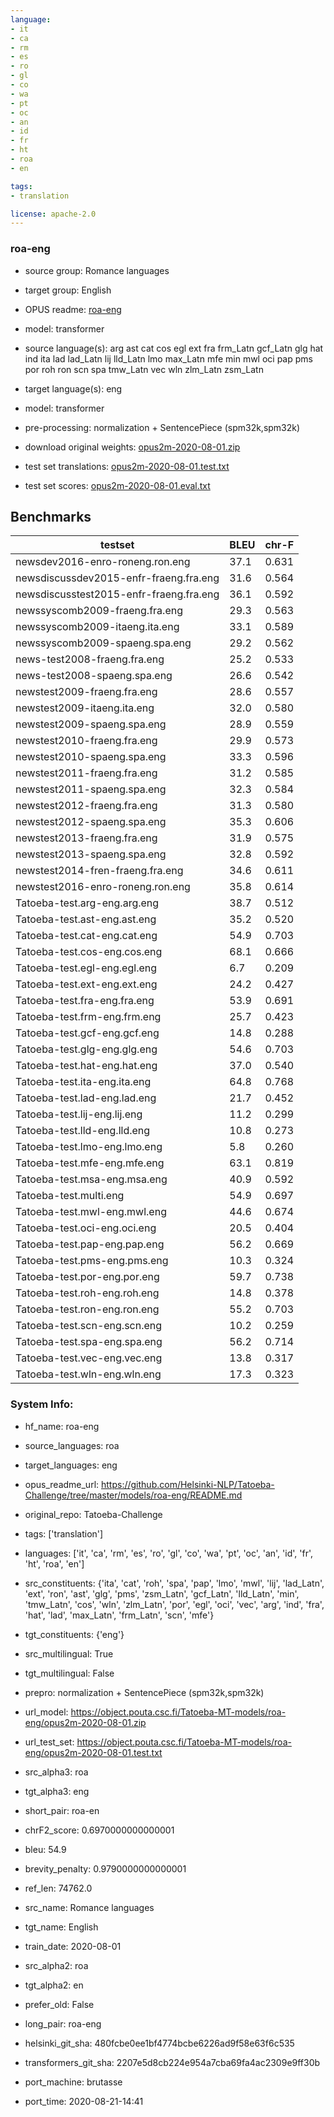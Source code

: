 ```yaml
---
language: 
- it
- ca
- rm
- es
- ro
- gl
- co
- wa
- pt
- oc
- an
- id
- fr
- ht
- roa
- en

tags:
- translation

license: apache-2.0
---
```


### roa-eng

* source group: Romance languages 
* target group: English 
*  OPUS readme: [roa-eng](https://github.com/Helsinki-NLP/Tatoeba-Challenge/tree/master/models/roa-eng/README.md)

*  model: transformer
* source language(s): arg ast cat cos egl ext fra frm_Latn gcf_Latn glg hat ind ita lad lad_Latn lij lld_Latn lmo max_Latn mfe min mwl oci pap pms por roh ron scn spa tmw_Latn vec wln zlm_Latn zsm_Latn
* target language(s): eng
* model: transformer
* pre-processing: normalization + SentencePiece (spm32k,spm32k)
* download original weights: [opus2m-2020-08-01.zip](https://object.pouta.csc.fi/Tatoeba-MT-models/roa-eng/opus2m-2020-08-01.zip)
* test set translations: [opus2m-2020-08-01.test.txt](https://object.pouta.csc.fi/Tatoeba-MT-models/roa-eng/opus2m-2020-08-01.test.txt)
* test set scores: [opus2m-2020-08-01.eval.txt](https://object.pouta.csc.fi/Tatoeba-MT-models/roa-eng/opus2m-2020-08-01.eval.txt)

## Benchmarks

| testset               | BLEU  | chr-F |
|-----------------------|-------|-------|
| newsdev2016-enro-roneng.ron.eng 	| 37.1 	| 0.631 |
| newsdiscussdev2015-enfr-fraeng.fra.eng 	| 31.6 	| 0.564 |
| newsdiscusstest2015-enfr-fraeng.fra.eng 	| 36.1 	| 0.592 |
| newssyscomb2009-fraeng.fra.eng 	| 29.3 	| 0.563 |
| newssyscomb2009-itaeng.ita.eng 	| 33.1 	| 0.589 |
| newssyscomb2009-spaeng.spa.eng 	| 29.2 	| 0.562 |
| news-test2008-fraeng.fra.eng 	| 25.2 	| 0.533 |
| news-test2008-spaeng.spa.eng 	| 26.6 	| 0.542 |
| newstest2009-fraeng.fra.eng 	| 28.6 	| 0.557 |
| newstest2009-itaeng.ita.eng 	| 32.0 	| 0.580 |
| newstest2009-spaeng.spa.eng 	| 28.9 	| 0.559 |
| newstest2010-fraeng.fra.eng 	| 29.9 	| 0.573 |
| newstest2010-spaeng.spa.eng 	| 33.3 	| 0.596 |
| newstest2011-fraeng.fra.eng 	| 31.2 	| 0.585 |
| newstest2011-spaeng.spa.eng 	| 32.3 	| 0.584 |
| newstest2012-fraeng.fra.eng 	| 31.3 	| 0.580 |
| newstest2012-spaeng.spa.eng 	| 35.3 	| 0.606 |
| newstest2013-fraeng.fra.eng 	| 31.9 	| 0.575 |
| newstest2013-spaeng.spa.eng 	| 32.8 	| 0.592 |
| newstest2014-fren-fraeng.fra.eng 	| 34.6 	| 0.611 |
| newstest2016-enro-roneng.ron.eng 	| 35.8 	| 0.614 |
| Tatoeba-test.arg-eng.arg.eng 	| 38.7 	| 0.512 |
| Tatoeba-test.ast-eng.ast.eng 	| 35.2 	| 0.520 |
| Tatoeba-test.cat-eng.cat.eng 	| 54.9 	| 0.703 |
| Tatoeba-test.cos-eng.cos.eng 	| 68.1 	| 0.666 |
| Tatoeba-test.egl-eng.egl.eng 	| 6.7 	| 0.209 |
| Tatoeba-test.ext-eng.ext.eng 	| 24.2 	| 0.427 |
| Tatoeba-test.fra-eng.fra.eng 	| 53.9 	| 0.691 |
| Tatoeba-test.frm-eng.frm.eng 	| 25.7 	| 0.423 |
| Tatoeba-test.gcf-eng.gcf.eng 	| 14.8 	| 0.288 |
| Tatoeba-test.glg-eng.glg.eng 	| 54.6 	| 0.703 |
| Tatoeba-test.hat-eng.hat.eng 	| 37.0 	| 0.540 |
| Tatoeba-test.ita-eng.ita.eng 	| 64.8 	| 0.768 |
| Tatoeba-test.lad-eng.lad.eng 	| 21.7 	| 0.452 |
| Tatoeba-test.lij-eng.lij.eng 	| 11.2 	| 0.299 |
| Tatoeba-test.lld-eng.lld.eng 	| 10.8 	| 0.273 |
| Tatoeba-test.lmo-eng.lmo.eng 	| 5.8 	| 0.260 |
| Tatoeba-test.mfe-eng.mfe.eng 	| 63.1 	| 0.819 |
| Tatoeba-test.msa-eng.msa.eng 	| 40.9 	| 0.592 |
| Tatoeba-test.multi.eng 	| 54.9 	| 0.697 |
| Tatoeba-test.mwl-eng.mwl.eng 	| 44.6 	| 0.674 |
| Tatoeba-test.oci-eng.oci.eng 	| 20.5 	| 0.404 |
| Tatoeba-test.pap-eng.pap.eng 	| 56.2 	| 0.669 |
| Tatoeba-test.pms-eng.pms.eng 	| 10.3 	| 0.324 |
| Tatoeba-test.por-eng.por.eng 	| 59.7 	| 0.738 |
| Tatoeba-test.roh-eng.roh.eng 	| 14.8 	| 0.378 |
| Tatoeba-test.ron-eng.ron.eng 	| 55.2 	| 0.703 |
| Tatoeba-test.scn-eng.scn.eng 	| 10.2 	| 0.259 |
| Tatoeba-test.spa-eng.spa.eng 	| 56.2 	| 0.714 |
| Tatoeba-test.vec-eng.vec.eng 	| 13.8 	| 0.317 |
| Tatoeba-test.wln-eng.wln.eng 	| 17.3 	| 0.323 |


### System Info: 
- hf_name: roa-eng

- source_languages: roa

- target_languages: eng

- opus_readme_url: https://github.com/Helsinki-NLP/Tatoeba-Challenge/tree/master/models/roa-eng/README.md

- original_repo: Tatoeba-Challenge

- tags: ['translation']

- languages: ['it', 'ca', 'rm', 'es', 'ro', 'gl', 'co', 'wa', 'pt', 'oc', 'an', 'id', 'fr', 'ht', 'roa', 'en']

- src_constituents: {'ita', 'cat', 'roh', 'spa', 'pap', 'lmo', 'mwl', 'lij', 'lad_Latn', 'ext', 'ron', 'ast', 'glg', 'pms', 'zsm_Latn', 'gcf_Latn', 'lld_Latn', 'min', 'tmw_Latn', 'cos', 'wln', 'zlm_Latn', 'por', 'egl', 'oci', 'vec', 'arg', 'ind', 'fra', 'hat', 'lad', 'max_Latn', 'frm_Latn', 'scn', 'mfe'}

- tgt_constituents: {'eng'}

- src_multilingual: True

- tgt_multilingual: False

- prepro:  normalization + SentencePiece (spm32k,spm32k)

- url_model: https://object.pouta.csc.fi/Tatoeba-MT-models/roa-eng/opus2m-2020-08-01.zip

- url_test_set: https://object.pouta.csc.fi/Tatoeba-MT-models/roa-eng/opus2m-2020-08-01.test.txt

- src_alpha3: roa

- tgt_alpha3: eng

- short_pair: roa-en

- chrF2_score: 0.6970000000000001

- bleu: 54.9

- brevity_penalty: 0.9790000000000001

- ref_len: 74762.0

- src_name: Romance languages

- tgt_name: English

- train_date: 2020-08-01

- src_alpha2: roa

- tgt_alpha2: en

- prefer_old: False

- long_pair: roa-eng

- helsinki_git_sha: 480fcbe0ee1bf4774bcbe6226ad9f58e63f6c535

- transformers_git_sha: 2207e5d8cb224e954a7cba69fa4ac2309e9ff30b

- port_machine: brutasse

- port_time: 2020-08-21-14:41
